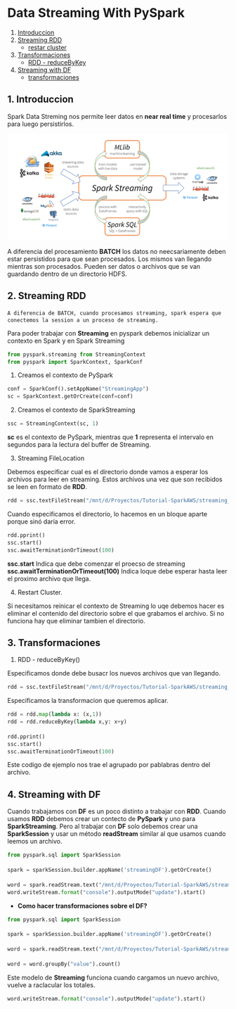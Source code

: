 # Data Streaming With PySpark

1. [Introduccion](#1.-introduccion)
2. [Streaming RDD](#2.-Streaming-RDD)
    - [restar cluster]()
3. [Transformaciones](#3.-transformaciones)
    - [RDD - reduceByKey]()
4. [Streaming with DF](#4.-streaming-with-df)
    - [transformaciones]()


## 1. Introduccion

Spark Data Streming nos permite leer datos en __near real time__ y procesarlos para luego persistirlos.

![spark streaming](./img/spark-streaming-01.png)

A diferencia del procesamiento __BATCH__ los datos no neecsariamente deben estar persistidos para que sean procesados. Los mismos van llegando mientras son procesados. Pueden ser datos o archivos que se van guardando dentro de un directorio HDFS.

## 2. Streaming RDD

```
A diferencia de BATCH, cuando procesamos streaming, spark espera que conectemos la session a un proceso de streaming. 
```

Para poder trabajar con __Streaming__ en pyspark debemos inicializar un contexto en Spark y en Spark Streaming

```python
from pyspark.streaming from StreamingContext
from pyspark import SparkContext, SparkConf
```

1. Creamos el contexto de PySpark

```python
conf = SparkConf().setAppName("StreamingApp")
sc = SparkContext.getOrCreate(conf=conf)
```

2. Creamos el contexto de SparkStreaming

```python
ssc = StreamingContext(sc, 1)
```

__sc__ es el contexto de PySpark, mientras que __1__ representa el intervalo en segundos para la lectura del buffer de Streaming.


3. Streaming FileLocation

Debemos especificar cual es el directorio donde vamos a esperar los archivos para leer en streaming.
Estos archivos una vez que son recibidos se leen en formato de __RDD__.

```python
rdd = ssc.textFileStream("/mnt/d/Proyectos/Tutorial-SparkAWS/streaming_data/")
```

Cuando especificamos el directorio, lo hacemos en un bloque aparte porque sinó daría error.

```python
rdd.pprint()
ssc.start()
ssc.awaitTerminationOrTimeout(100)
```

__ssc.start__ Indica que debe comenzar el proecso de streaming
__ssc.awaitTerminationOrTimeout(100)__ Indica loque debe esperar hasta leer el proximo archivo que llega.


4. Restart Cluster.

Si necesitamos reinicar el contexto de Streaming lo uqe debemos hacer es eliminar el contenido del directorio sobre el que grabamos el archivo. Si no funciona hay que eliminar tambien el directorio.


## 3. Transformaciones

1. RDD - reduceByKey()

Especificamos donde debe busacr los nuevos archivos que van llegando.

```python
rdd = ssc.textFileStream("/mnt/d/Proyectos/Tutorial-SparkAWS/streaming_data/")
```

Especificamos la transformacion que queremos aplicar.

```python
rdd = rdd.map(lambda x: (x,1))
rdd = rdd.reduceByKey(lambda x,y: x+y)

rdd.pprint()
ssc.start()
ssc.awaitTerminationOrTimeout(100)
```

Este codigo de ejemplo nos trae el agrupado por pablabras dentro del archivo.

## 4. Streaming with DF

Cuando trabajamos con __DF__ es un poco distinto a trabajar con __RDD__.
Cuando usamos __RDD__ debemos crear un contecto de __PySpark__ y uno para __SparkStreaming__.
Pero al trabajar con __DF__ solo debemos crear una __SparkSession__ y usar un método __readStream__ similar al que usamos cuando leemos un archivo.

```python
from pyspark.sql import SparkSession

spark = sparkSession.builder.appName('streamingDF').getOrCreate()

word = spark.readStream.text("/mnt/d/Proyectos/Tutorial-SparkAWS/streaming_data/")
word.writeStream.format("console").outputMode("update").start()
```

- __Como hacer transformaciones sobre el DF?__

```python
from pyspark.sql import SparkSession

spark = sparkSession.builder.appName('streamingDF').getOrCreate()

word = spark.readStream.text("/mnt/d/Proyectos/Tutorial-SparkAWS/streaming_data/")

word = word.groupBy("value").count()
```

Este modelo de __Streaming__ funciona cuando cargamos un nuevo archivo, vuelve a raclacular los totales.

```python
word.writeStream.format("console").outputMode("update").start()
```
